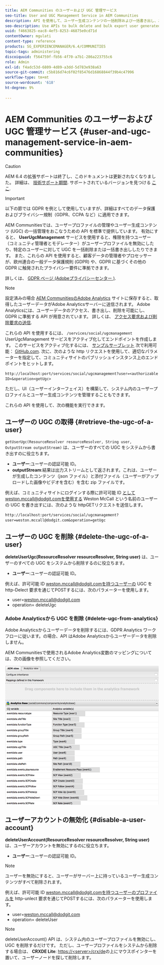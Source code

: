 ```yaml
---
title: AEM Communities のユーザーおよび UGC 管理サービス
seo-title: User and UGC Management Service in AEM Communities
description: API を使用して、ユーザー生成コンテンツの一括削除および一括書き出し、ユーザーアカウントの無効化をおこないます。
seo-description: Use APIs to bulk delete and bulk export user generated content, and disable user account.
uuid: f4663825-eac8-4ef5-8253-46875e0cd71d
contentOwner: mgulati
content-type: reference
products: SG_EXPERIENCEMANAGER/6.4/COMMUNITIES
topic-tags: administering
discoiquuid: f564759f-fb56-4f70-a7b1-286a223755c6
role: Admin
exl-id: f4adc53d-6809-4d89-a3dd-5d783e938a63
source-git-commit: c5b816d74c6f02f85476d16868844f39b4c47996
workflow-type: tm+mt
source-wordcount: '618'
ht-degree: 9%

---
```


# AEM Communities のユーザーおよび UGC 管理サービス {#user-and-ugc-management-service-in-aem-communities}

>[!CAUTION]
>
>AEM 6.4 の拡張サポートは終了し、このドキュメントは更新されなくなりました。 詳細は、 [技術サポート期間](https://helpx.adobe.com/jp/support/programs/eol-matrix.html). サポートされているバージョンを見つける [ここ](https://experienceleague.adobe.com/docs/?lang=ja).

>[!IMPORTANT]
>
>以下の節では GDPR を例として使用していますが、詳細はすべてのデータ保護およびプライバシー規制（GDPR、CCPA など）に適用できます。

AEM Communitiesでは、ユーザープロファイルの管理やユーザー生成コンテンツ (UGC) の一括管理をおこなうための API を標準で提供しています。 有効にすると、 **UserUgcManagement** サービスを使用すると、権限を持つユーザー（コミュニティ管理者とモデレーター）がユーザープロファイルを無効にしたり、特定のユーザーに対して UGC を一括削除または一括書き出ししたりできます。 また、これらの API を使用すると、顧客データの管理者やプロセッサーが、欧州連合の一般データ保護規則 (GDPR) や、GDPR に基づくその他の GDPR に触発されたプライバシー要件に準拠できます。

詳しくは、 [GDPR ページ (Adobeプライバシーセンター )](https://www.adobe.com/jp/privacy/general-data-protection-regulation.html).

>[!NOTE]
>
>設定済みの場合 [AEM CommunitiesのAdobe Analytics](analytics.md) サイトに保存すると、取得したユーザーデータがAdobe Analyticsサーバーに送信されます。 Adobe Analyticsには、ユーザーデータのアクセス、書き出し、削除を可能にし、GDPR に準拠する API が用意されています。 詳しくは、 [アクセス要求および削除要求の送信](https://experienceleague.adobe.com/docs/analytics/admin/data-governance/gdpr-submit-access-delete.html).

これらの API を使用するには、 `/services/social/ugcmanagement` UserUgcManagement サービスをアクティブ化してエンドポイントを作成します。 このサービスをアクティブ化するには、 [サンプルサーブレット](https://github.com/Adobe-Marketing-Cloud/aem-communities-ugc-migration/tree/main/bundles/communities-ugc-management-servlet) 次で利用可能： [GitHub.com](https://github.com/Adobe-Marketing-Cloud/aem-communities-ugc-migration/tree/main/bundles/communities-ugc-management-servlet). 次に、次のような http リクエストを使用して、適切なパラメーターを指定して、コミュニティサイトのパブリッシュインスタンス上のエンドポイントをヒットします。

`http://localhost:port/services/social/ugcmanagement?user=<authorizable ID>&operation<getUgc>`

ただし、UI（ユーザーインターフェイス）を構築して、システム内のユーザープロファイルとユーザー生成コンテンツを管理することもできます。

これらの API を使用して、次の機能を実行できます。

## ユーザーの UGC の取得 {#retrieve-the-ugc-of-a-user}

`getUserUgc(ResourceResolver resourceResolver, String user, OutputStream outputStream)` は、ユーザーのすべての UGC をシステムから書き出すのに役立ちます。

* **ユーザー**:ユーザーの認証可能 ID。
* **outputStream**:結果は出力ストリームとして返されます。これは、ユーザーが生成したコンテンツ（json ファイル）と添付ファイル（ユーザーがアップロードした画像やビデオを含む）を含む zip ファイルです。

例えば、コミュニティサイトにログインする際に許可可能 ID としてweston.mccall@dodgit.comを使用する Weston McCall という名前のユーザーの UGC を書き出すには、次のような httpGETリクエストを送信します。

`http://localhost:port/services/social/ugcmanagement?user=weston.mccall@dodgit.com&operation=getUgc`

## ユーザーの UGC を削除 {#delete-the-ugc-of-a-user}

**deleteUserUgc(ResourceResolver resourceResolver, String user)** は、ユーザーのすべての UGC をシステムから削除するのに役立ちます。

* **ユーザー**:ユーザーの認証可能 ID。

例えば、許可可能 ID weston.mccall@dodgit.comを持つユーザーの UGC を http-Delect 要求を通じてPOSTするには、次のパラメーターを使用します。

* user=weston.mccall@dodgit.com
* operation= deleteUgc

### Adobe Analyticsから UGC を削除 {#delete-ugc-from-analytics}

Adobe Analyticsからユーザーデータを削除するには、GDPR Analytics ワークフローに従います。の場合、API はAdobe Analyticsからユーザーデータを削除しません。

AEM Communitiesで使用されるAdobe Analytics変数のマッピングについては、次の画像を参照してください。

![Adobe AnalyticsでのAEM communities 変数マッピング](assets/Analytics-Communities-Mapping.png)

## ユーザーアカウントの無効化 {#disable-a-user-account}

**deleteUserAccount(ResourceResolver resourceResolver, String user)** は、ユーザーアカウントを無効にするのに役立ちます。

* **ユーザー**:ユーザーの認証可能 ID。

>[!NOTE]
>
>ユーザーを無効にすると、ユーザーがサーバー上に持っているユーザー生成コンテンツがすべて削除されます。

例えば、許可可能 ID weston.mccall@dodgit.comを持つユーザーのプロファイルを http-unlect 要求を通じてPOSTするには、次のパラメーターを使用します。

* user=weston.mccall@dodgit.com
* operation= deleteUser

>[!NOTE]
>
>deleteUserAccount() API は、システム内のユーザープロファイルを無効にし、UGC を削除するだけです。 ただし、ユーザープロファイルをシステムから削除する場合は、 **CRXDE Lite**: [https://&lt;server>/crx/de](http://localhost:4502/crx/de)の上にマウスポインターを置いて、ユーザーノードを探して削除します。
